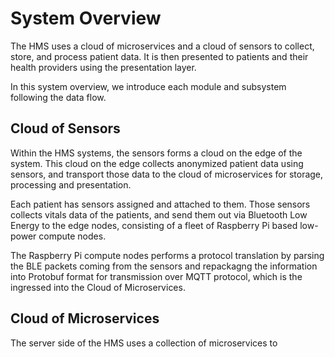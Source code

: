 # System Overview

The HMS uses a cloud of microservices and a cloud of sensors to collect, store,
and process patient data. It is then presented to patients and their health
providers using the presentation layer.

In this system overview, we introduce each module and subsystem following the
data flow.

## Cloud of Sensors

Within the HMS systems, the sensors forms a cloud on the edge of the system.
This cloud on the edge collects anonymized patient data using sensors, and
transport those data to the cloud of microservices for storage, processing and
presentation.

Each patient has sensors assigned and attached to them. Those sensors collects
vitals data of the patients, and send them out via Bluetooth Low Energy to the
edge nodes, consisting of a fleet of Raspberry Pi based low-power compute nodes.

The Raspberry Pi compute nodes performs a protocol translation by parsing the
BLE packets coming from the sensors and repackagng the information into Protobuf
format for transmission over MQTT protocol, which is the ingressed into the
Cloud of Microservices.

## Cloud of Microservices

The server side of the HMS uses a collection of microservices to 
